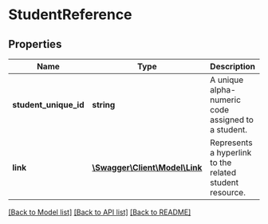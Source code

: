 # StudentReference

## Properties
Name | Type | Description | Notes
------------ | ------------- | ------------- | -------------
**student_unique_id** | **string** | A unique alpha-numeric code assigned to a student. | [optional] 
**link** | [**\Swagger\Client\Model\Link**](Link.md) | Represents a hyperlink to the related student resource. | [optional] 

[[Back to Model list]](../README.md#documentation-for-models) [[Back to API list]](../README.md#documentation-for-api-endpoints) [[Back to README]](../README.md)


